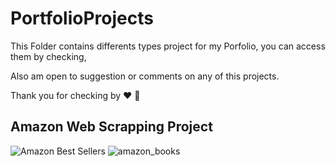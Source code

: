 # PortfolioProjects

This Folder contains differents types project for my Porfolio, you can access them by checking,

Also am open to suggestion or comments on any of this projects.

Thank you for checking by &#9829; 🤝


## Amazon Web Scrapping Project
![Amazon Best Sellers](https://user-images.githubusercontent.com/85496076/205251444-2411c4a7-6848-445d-8e68-ac04e8b0ffd0.jpg)
<img width="max" alt="amazon_books" src="https://user-images.githubusercontent.com/85496076/205252899-80c287c2-9af7-4103-9081-58d5666c5d7d.png">

